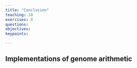 ```yaml
---
title: "Conclusion"
teaching: 10
exercises: 0
questions:
objectives:
keypoints:

---
```


## Implementations of genome arithmetic
